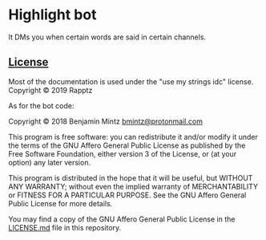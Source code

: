 # Highlight bot

It DMs you when certain words are said in certain channels.

## [License](LICENSE.md)

Most of the documentation is used under the "use my strings idc" license.
Copyright © 2019 Rapptz

As for the bot code:

Copyright © 2018 Benjamin Mintz <bmintz@protonmail.com>

This program is free software: you can redistribute it and/or modify
it under the terms of the GNU Affero General Public License as
published by the Free Software Foundation, either version 3 of the
License, or (at your option) any later version.

This program is distributed in the hope that it will be useful,
but WITHOUT ANY WARRANTY; without even the implied warranty of
MERCHANTABILITY or FITNESS FOR A PARTICULAR PURPOSE.  See the
GNU Affero General Public License for more details.

You may find a copy of the GNU Affero General Public License
in the [LICENSE.md](LICENSE.md) file in this repository.
